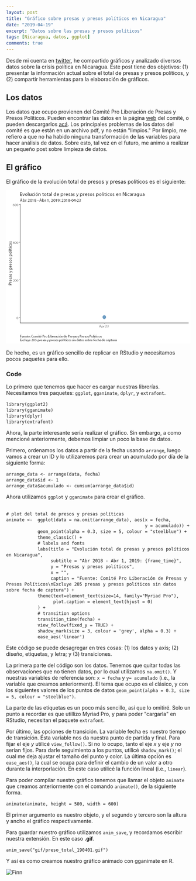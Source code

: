 ```yaml
---
layout: post
title: "Gráfico sobre presas y presos políticos en Nicaragua"
date: "2019-04-19"
excerpt: "Datos sobre las presas y presos políticos"
tags: [Nicaragua, datos, ggplot]
comments: true
---
```


Desde mi cuenta en [twitter](https://twitter.com/rrmaximiliano), he compartido gráficos y analizado diversos datos sobre la crisis política en Nicaragua. Este post tiene dos objetivos: (1) presentar la información actual sobre el total de presas y presos políticos, y (2) compartir herramientas para la elaboración de gráficos.

## Los datos
Los datos que ocupo provienen del Comité Pro Liberación de Presas y Presos Políticos. Pueden encontrar las datos en la página [web](http://presospoliticosnicaragua.com/) del comité, o pueden descargarlos [acá](/data). Los principales problemas de los datos del comité es que están en un archivo pdf, y no están "limpios." Por limpio, me refiero a que no ha habido ninguna transformación de las variables para hacer análisis de datos. Sobre esto, tal vez en el futuro, me animo a realizar un pequeño post sobre limpieza de datos.

## El gráfico
El gráfico de la evolución total de presos y presas políticos es el siguiente:

![Fig 1](/assets/gifs/preso_total_190401.gif)

De hecho, es un gráfico sencillo de replicar en RStudio y necesitamos pocos paquetes para ello.

### Code
Lo primero que tenemos que hacer es cargar nuestras librerías. Necesitamos tres paquetes: `ggplot`, `gganimate`, `dplyr`, y `extrafont`.

```{r}
library(ggplot2)
library(gganimate)
library(dplyr)
library(extrafont)
```
Ahora, la parte interesante sería realizar el gráfico. Sin embargo, a como mencioné anteriormente, debemos limpiar un poco la base de datos.

Primero, ordenamos los datos a partir de la fecha usando `arrange`, luego vamos a crear un ID y lo utilizaremos para  crear un acumulado por día de la siguiente forma:

```{r}
arrange_data <- arrange(data, fecha)
arrange_data$id <- 1
arrange_data$acumulado <- cumsum(arrange_data$id)
```
Ahora utilizamos `ggplot` y `gganimate` para crear el gráfico.

```{r}

# plot del total de presos y presas políticas
animate <-  ggplot(data = na.omit(arrange_data), aes(x = fecha,
                                                     y = acumulado)) +
            geom_point(alpha = 0.3, size = 5, colour = "steelblue") +
            theme_classic() +
            # labels and fonts
            labs(title = "Evolución total de presas y presos políticos en Nicaragua",
                 subtitle = "Abr 2018 - Abr 1, 2019: {frame_time}",
                 y = "Presas y presos políticos",
                 x = "",
                 caption = "Fuente: Comité Pro Liberación de Presas y Presos Políticos\nExcluye 205 presas y presos políticos sin datos sobre fecha de captura") +
            theme(text=element_text(size=14, family="Myriad Pro"),
                  plot.caption = element_text(hjust = 0)
            ) +
            # transition options
            transition_time(fecha) +
            view_follow(fixed_y = TRUE) +
            shadow_mark(size = 3, colour = 'grey', alpha = 0.3) +
            ease_aes('linear')
```
Este código se puede desagregar en tres cosas: (1) los datos y axis; (2) diseño, etiquetas, y letra; y (3) transiciones.

La primera parte del código son los datos. Tenemos que quitar todas las observaciones que no tienen datos, por lo cual utilizamos `na.omit()`. Y nuestras variables de referencia son: `x = fecha` y `y= acumulado` (i.e., la variable que creamos anteriorment). El tema que ocupo es el clásico, y con los siguientes valores de los puntos de datos `geom_point(alpha = 0.3, size = 5, colour = "steelblue")`.

La parte de las etiquetas es un poco más sencillo, así que lo omitiré. Solo un punto a recordar es que utillizo Myriad Pro, y para poder "cargarla" en RStudio, necesitan el paquete `extrafont`.

Por último, las opciones de transición. La variable fecha es nuestro tiempo de transición. Ésta variable nos da nuestra punto de partida y final. Para fijar el eje _y_ utilicé `view_follow()`. Si no lo ocupo, tanto el eje _x_ y eje _y_ no serían fijos. Para darle seguimiento a los puntos, utilicé `shadow_mark()`; el cual me deja ajustar el tamaño del punto y color.  La última opción es `ease_aes()`, la cual se ocupa para definir el cambio de un valor a otro durante la interporlación. En este caso utilicé la función lineal (i.e., `linear`).

Para poder compilar nuestro gráfico tenemos que llamar el objeto `animate` que creamos anteriormente con el comando `animate()`, de la siguiente forma.

```{r}
animate(animate, height = 500, width = 600)
```
El primer argumento es nuestro objeto, y el segundo y tercero son la altura y ancho el gráfico respectivamente.

Para guardar nuestro gráfico utilizamos `anim_save`, y recordamos escribir nuestra extensión. En este caso __.gif__.
```{r}
anim_save("gif/preso_total_190401.gif")
```
Y así es como creamos nuestro gráfico animado con gganimate en R.

![Finn](https://media.giphy.com/media/N2JaONOG63aMM/giphy.gif)
